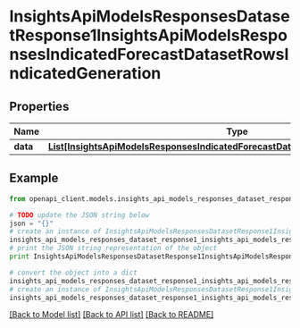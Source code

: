 # InsightsApiModelsResponsesDatasetResponse1InsightsApiModelsResponsesIndicatedForecastDatasetRowsIndicatedGeneration


## Properties
Name | Type | Description | Notes
------------ | ------------- | ------------- | -------------
**data** | [**List[InsightsApiModelsResponsesIndicatedForecastDatasetRowsIndicatedGeneration]**](InsightsApiModelsResponsesIndicatedForecastDatasetRowsIndicatedGeneration.md) |  | [optional] 

## Example

```python
from openapi_client.models.insights_api_models_responses_dataset_response1_insights_api_models_responses_indicated_forecast_dataset_rows_indicated_generation import InsightsApiModelsResponsesDatasetResponse1InsightsApiModelsResponsesIndicatedForecastDatasetRowsIndicatedGeneration

# TODO update the JSON string below
json = "{}"
# create an instance of InsightsApiModelsResponsesDatasetResponse1InsightsApiModelsResponsesIndicatedForecastDatasetRowsIndicatedGeneration from a JSON string
insights_api_models_responses_dataset_response1_insights_api_models_responses_indicated_forecast_dataset_rows_indicated_generation_instance = InsightsApiModelsResponsesDatasetResponse1InsightsApiModelsResponsesIndicatedForecastDatasetRowsIndicatedGeneration.from_json(json)
# print the JSON string representation of the object
print InsightsApiModelsResponsesDatasetResponse1InsightsApiModelsResponsesIndicatedForecastDatasetRowsIndicatedGeneration.to_json()

# convert the object into a dict
insights_api_models_responses_dataset_response1_insights_api_models_responses_indicated_forecast_dataset_rows_indicated_generation_dict = insights_api_models_responses_dataset_response1_insights_api_models_responses_indicated_forecast_dataset_rows_indicated_generation_instance.to_dict()
# create an instance of InsightsApiModelsResponsesDatasetResponse1InsightsApiModelsResponsesIndicatedForecastDatasetRowsIndicatedGeneration from a dict
insights_api_models_responses_dataset_response1_insights_api_models_responses_indicated_forecast_dataset_rows_indicated_generation_form_dict = insights_api_models_responses_dataset_response1_insights_api_models_responses_indicated_forecast_dataset_rows_indicated_generation.from_dict(insights_api_models_responses_dataset_response1_insights_api_models_responses_indicated_forecast_dataset_rows_indicated_generation_dict)
```
[[Back to Model list]](../README.md#documentation-for-models) [[Back to API list]](../README.md#documentation-for-api-endpoints) [[Back to README]](../README.md)


